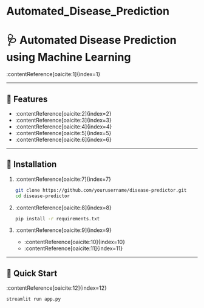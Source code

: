 # Automated_Disease_Prediction
# 🩺 Automated Disease Prediction using Machine Learning

:contentReference[oaicite:1]{index=1}

---

## 🚀 Features

- :contentReference[oaicite:2]{index=2}  
- :contentReference[oaicite:3]{index=3}  
- :contentReference[oaicite:4]{index=4}  
- :contentReference[oaicite:5]{index=5}  
- :contentReference[oaicite:6]{index=6}  

---

## 🧩 Installation

1. :contentReference[oaicite:7]{index=7}

    ```bash
    git clone https://github.com/yourusername/disease-predictor.git
    cd disease-predictor
    ```

2. :contentReference[oaicite:8]{index=8}

    ```bash
    pip install -r requirements.txt
    ```

3. :contentReference[oaicite:9]{index=9}

    - :contentReference[oaicite:10]{index=10}  
    - :contentReference[oaicite:11]{index=11}

---

## 🧪 Quick Start

:contentReference[oaicite:12]{index=12}

```bash
streamlit run app.py

